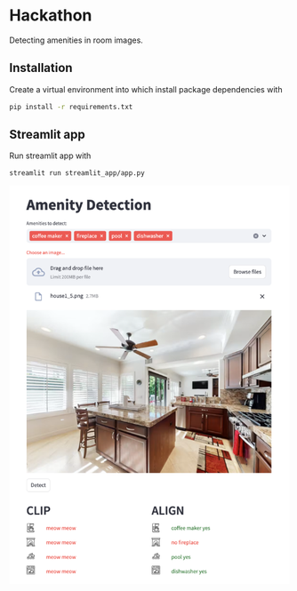 # Hackathon

Detecting amenities in room images.

## Installation
Create a virtual environment into which install package dependencies with
```sh
pip install -r requirements.txt
```

## Streamlit app
Run streamlit app with
```sh
streamlit run streamlit_app/app.py
```

![alt text](streamlit_app/streamlit_app_snapshot.png)
